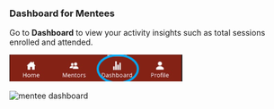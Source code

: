 ### Dashboard for Mentees

Go to **Dashboard** to view your activity insights such as total sessions enrolled and attended. 

![dashboard icon](media/dashboard-icon.png)

![mentee dashboard](media/mentee-dasboard.PNG)